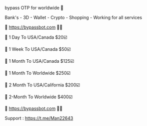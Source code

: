 bypass OTP for worldwide  🧐 

Bank's - 3D - Wallet - Crypto - Shopping - Working for all services

📶  https://bypassbot.com 🛒🛒

🛒 1 Day To USA/Canada $20☑️

🛒 1 Week To USA/Canada $50☑️

🛒 1 Month To USA/Canada $125☑️

🛒 1 Month To Worldwide  $250☑️

🛒 2 Month To USA/California $200☑️

🛒 2-Month To Worldwide  $400☑️

📶  https://bypassbot.com 🛒🛒

Support : https://t.me/Man22643
